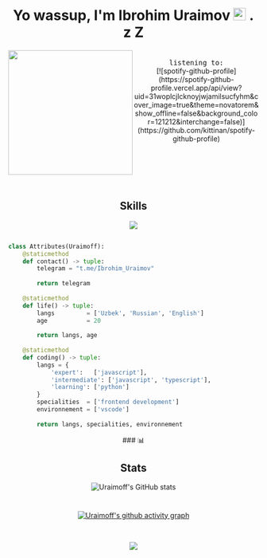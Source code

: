 
<div align="center">
<h1 align='center'>Yo wassup, I'm Ibrohim Uraimov <img src="https://media1.giphy.com/media/CYyzXsZ8ZfCoOSXnbV/giphy.gif?cid=ecf05e47gqjmlfah6na2sqd0dukvtd90sgeigusb0srcjdtx&ep=v1_gifs_search&rid=giphy.gif&ct=g" height="25px"> . z Z</h1>
<div align='center'>
<img align="left"  width="250" src="https://media.tenor.com/thF-4X-idtEAAAAj/hack-hacker.gif"><br><samp >
listening to: <br></samp>
[![spotify-github-profile](https://spotify-github-profile.vercel.app/api/view?uid=31woplcjlcknoyjwjamilsucfyhm&cover_image=true&theme=novatorem&show_offline=false&background_color=121212&interchange=false)](https://github.com/kittinan/spotify-github-profile) <br>
<br><br><br><br><br>
          </div>

   <h2 align="center">Skills </h2>

<p align="center">
  <a href="https://skillicons.dev">
    <img src="https://skillicons.dev/icons?i=redux,react,vue,vite,vscode,codepen,sass,threejs,ts,js,css,html" />
  </a>
</p>
<p href="https://discord.gg/onlp" align="center">
    <img alt="" src=https://lanyard.cnrad.dev/api/840541540203626516/>
</p>
       <div align="start">
           
```python
class Attributes(Uraimoff):
	@staticmethod
	def contact() -> tuple:
	    telegram = "t.me/Ibrohim_Uraimov"
	    
	    return telegram
	
	@staticmethod
	def life() -> tuple:
		langs         = ['Uzbek', 'Russian', 'English']
		age           = 20
		
		return langs, age
	
	@staticmethod
	def coding() -> tuple:
		langs = {
			'expert':   ['javascript'],
			'intermediate': ['javascript', 'typescript'],
			'learning': ['python']
		}
		specialities  = ['frontend development']
		environnement = ['vscode']
		
		return langs, specialities, environnement

```
</div>  
### 📊 <h2>Stats</h2>

![Uraimoff's GitHub stats](https://github-readme-stats.vercel.app/api?username=uraimoff&show_icons=true&theme=react)

#
###

[![Uraimoff's github activity graph](https://github-readme-activity-graph.cyclic.app/graph?username=uraimoff&theme=react)](https://github.com/uraimoff/github-readme-activity-graph)


<br/>

<a href="https://hits.seeyoufarm.com"><img src="https://hits.seeyoufarm.com/api/count/incr/badge.svg?url=https%3A%2F%2Fgithub.com%2Fgjbae1212%2Fhit-counter&count_bg=%23282C34&title_bg=%23555555&icon=github.svg&icon_color=%23E7E7E7&title=Views&edge_flat=false"/></a>

</div>
